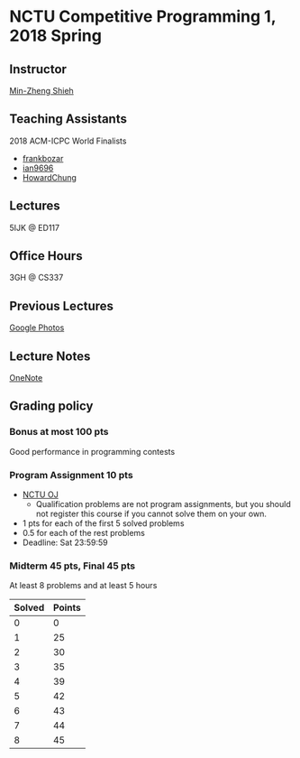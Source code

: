 # NCTU Competitive Programming 1, 2018 Spring

## Instructor
[Min-Zheng Shieh](mailto:mzshieh@nctu.edu.tw)

## Teaching Assistants
2018 ACM-ICPC World Finalists
+ [frankbozar](http://codeforces.com/profile/frankbozar)
+ [ian9696](http://codeforces.com/profile/ian9696)
+ [HowardChung](http://codeforces.com/profile/HowardChung)

## Lectures
5IJK @ ED117

## Office Hours
3GH @ CS337

## Previous Lectures
[Google Photos](https://goo.gl/photos/QDtGKcUWEQNqWiDQ8)

## Lecture Notes
[OneNote](https://nctuitsc-my.sharepoint.com/:o:/g/personal/mzshieh_o365_nctu_edu_tw/EuF3SpJ9SklHqPgQRtc5NycBXIYFKYXCjoZAcwEj3fCpyw?e=gygJXf)

## Grading policy
### Bonus at most 100 pts
Good performance in programming contests

### Program Assignment 10 pts
+ [NCTU OJ](https://oj.nctu.me/groups/11/problems/)
    + Qualification problems are not program assignments, but you should not register this course if you cannot solve them on your own.
+ 1 pts for each of the first 5 solved problems
+ 0.5 for each of the rest problems
+ Deadline: Sat 23:59:59

### Midterm 45 pts, Final 45 pts
At least 8 problems and at least 5 hours

|Solved|Points|
|------|------|
|0|0|
|1|25|
|2|30|
|3|35|
|4|39|
|5|42|
|6|43|
|7|44|
|8|45|
